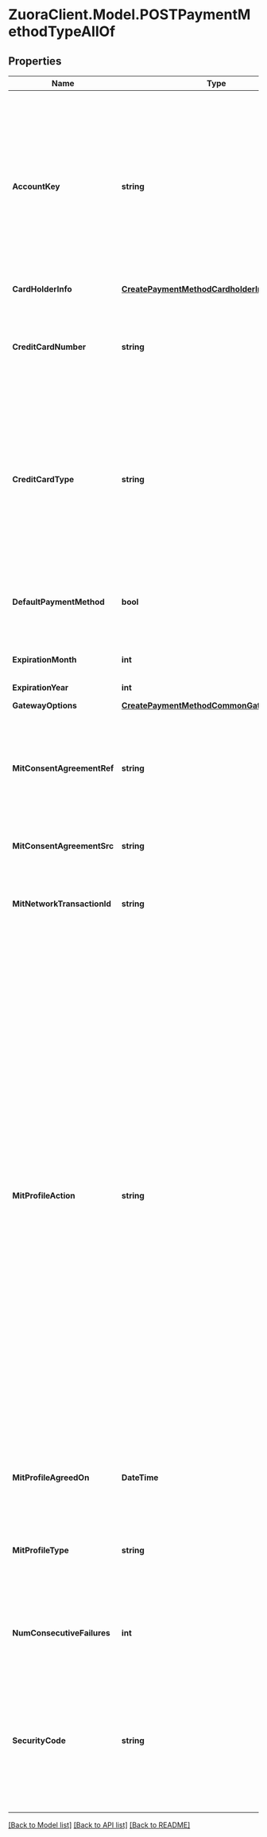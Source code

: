 # ZuoraClient.Model.POSTPaymentMethodTypeAllOf

## Properties

Name | Type | Description | Notes
------------ | ------------- | ------------- | -------------
**AccountKey** | **string** | ID of the customer account. To create an orphan payment method that is not associated with any customer account, you do not need to specify this field during creation. However, you must associate the orphan payment method with a customer account within 10 days. Otherwise, this orphan payment method will be deleted. | [optional] 
**CardHolderInfo** | [**CreatePaymentMethodCardholderInfo**](CreatePaymentMethodCardholderInfo.md) |  | [optional] 
**CreditCardNumber** | **string** | Credit card number, a string of up to 16 characters. This field can only be set when creating a new payment method; it cannot be queried or updated.  | 
**CreditCardType** | **string** | The type of the credit card.  Possible values  include &#x60;Visa&#x60;, &#x60;MasterCard&#x60;, &#x60;AmericanExpress&#x60;, &#x60;Discover&#x60;, &#x60;JCB&#x60;, and &#x60;Diners&#x60;. For more information about credit card types supported by different payment gateways, see [Supported Payment Gateways](https://knowledgecenter.zuora.com/CB_Billing/M_Payment_Gateways/Supported_Payment_Gateways).  | 
**DefaultPaymentMethod** | **bool** | Specify true to make this card the default payment method; otherwise, omit this parameter to keep the current default payment method.  | [optional] 
**ExpirationMonth** | **int** | One or two digits expiration month (1-12).  | 
**ExpirationYear** | **int** | Four-digit expiration year.  | 
**GatewayOptions** | [**CreatePaymentMethodCommonGatewayOptions**](CreatePaymentMethodCommonGatewayOptions.md) |  | [optional] 
**MitConsentAgreementRef** | **string** | Specifies your reference for the stored credential consent agreement that you have established with the customer. Only applicable if you set the &#x60;mitProfileAction&#x60; field.  | [optional] 
**MitConsentAgreementSrc** | **string** | Required if you set the &#x60;mitProfileAction&#x60; field.  | [optional] 
**MitNetworkTransactionId** | **string** | Specifies the ID of a network transaction. Only applicable if you set the &#x60;mitProfileAction&#x60; field to &#x60;Persist&#x60;.  | [optional] 
**MitProfileAction** | **string** | If you set this field, Zuora creates a stored credential profile within the payment method.  * &#x60;Activate&#x60; - Use this value if you are creating the stored credential profile after receiving the customer&#39;s consent.    Zuora will create the stored credential profile then send a cardholder-initiated transaction (CIT) to the payment gateway to validate the stored credential profile. If the CIT succeeds, the status of the stored credential profile will be &#x60;Active&#x60;. If the CIT does not succeed, Zuora will not create a stored credential profile.      If the payment gateway does not support the stored credential transaction framework, the status of the stored credential profile will be &#x60;Agreed&#x60;.   * &#x60;Persist&#x60; - Use this value if the stored credential profile represents a stored credential profile in an external system. The status of the payment method&#39;s stored credential profile will be &#x60;Active&#x60;.  | [optional] 
**MitProfileAgreedOn** | **DateTime** | The date on which the profile is agreed. The date format is &#x60;yyyy-mm-dd&#x60;.    | [optional] 
**MitProfileType** | **string** | Required if you set the &#x60;mitProfileAction&#x60; field. Indicates the type of the stored credential profile to process recurring or unsecheduled transactions.  | [optional] 
**NumConsecutiveFailures** | **int** | The number of consecutive failed payments for this payment method. It is reset to &#x60;0&#x60; upon successful payment.   | [optional] 
**SecurityCode** | **string** | The CVV or CVV2 security code for the credit card or debit card. Only required if changing expirationMonth, expirationYear, or cardHolderName. To ensure PCI compliance, this value isn&#39;t stored and can&#39;t be queried.  | [optional] 

[[Back to Model list]](../README.md#documentation-for-models) [[Back to API list]](../README.md#documentation-for-api-endpoints) [[Back to README]](../README.md)

